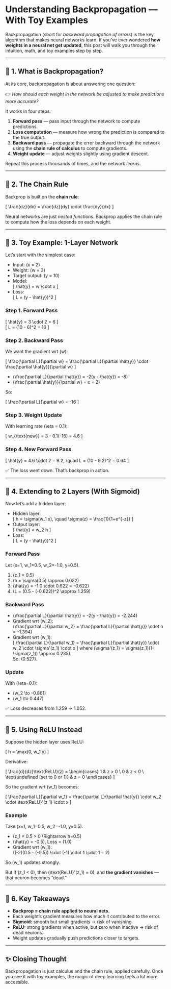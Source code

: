 # Understanding Backpropagation — With Toy Examples

Backpropagation (short for *backward propagation of errors*) is the key algorithm that makes neural networks learn. If you’ve ever wondered **how weights in a neural net get updated**, this post will walk you through the intuition, math, and toy examples step by step.

---

## 🔹 1. What is Backpropagation?

At its core, backpropagation is about answering one question:

👉 *How should each weight in the network be adjusted to make predictions more accurate?*

It works in four steps:

1. **Forward pass** — pass input through the network to compute predictions.
2. **Loss computation** — measure how wrong the prediction is compared to the true output.
3. **Backward pass** — propagate the error backward through the network using the **chain rule of calculus** to compute gradients.
4. **Weight update** — adjust weights slightly using gradient descent.

Repeat this process thousands of times, and the network *learns*.

---

## 🔹 2. The Chain Rule

Backprop is built on the **chain rule**:

\[
\frac{dz}{dx} = \frac{dz}{dy} \cdot \frac{dy}{dx}
\]

Neural networks are just *nested functions*. Backprop applies the chain rule to compute how the loss depends on each weight.

---

## 🔹 3. Toy Example: 1-Layer Network

Let’s start with the simplest case:

- Input: \(x = 2\)  
- Weight: \(w = 3\)  
- Target output: \(y = 10\)  
- Model:  
  \[
  \hat{y} = w \cdot x
  \]  
- Loss:  
  \[
  L = (y - \hat{y})^2
  \]

### Step 1. Forward Pass

\[
\hat{y} = 3 \cdot 2 = 6
\]  
\[
L = (10 - 6)^2 = 16
\]

### Step 2. Backward Pass

We want the gradient wrt \(w\):

\[
\frac{\partial L}{\partial w} = \frac{\partial L}{\partial \hat{y}} \cdot \frac{\partial \hat{y}}{\partial w}
\]

- \(\frac{\partial L}{\partial \hat{y}} = -2(y - \hat{y}) = -8\)  
- \(\frac{\partial \hat{y}}{\partial w} = x = 2\)  

So:

\[
\frac{\partial L}{\partial w} = -16
\]

### Step 3. Weight Update

With learning rate \(\eta = 0.1\):

\[
w_{\text{new}} = 3 - 0.1(-16) = 4.6
\]

### Step 4. New Forward Pass

\[
\hat{y} = 4.6 \cdot 2 = 9.2, \quad L = (10 - 9.2)^2 = 0.64
\]

✅ The loss went down. That’s backprop in action.

---

## 🔹 4. Extending to 2 Layers (With Sigmoid)

Now let’s add a hidden layer:

- Hidden layer:  
  \[
  h = \sigma(w_1 x), \quad \sigma(z) = \frac{1}{1+e^{-z}}
  \]
- Output layer:  
  \[
  \hat{y} = w_2 h
  \]
- Loss:  
  \[
  L = (y - \hat{y})^2
  \]

### Forward Pass

Let \(x=1, w_1=0.5, w_2=-1.0, y=0.5\).

1. \(z_1 = 0.5\)  
2. \(h = \sigma(0.5) \approx 0.622\)  
3. \(\hat{y} = -1.0 \cdot 0.622 = -0.622\)  
4. \(L = (0.5 - (-0.622))^2 \approx 1.259\)

### Backward Pass

- \(\frac{\partial L}{\partial \hat{y}} = -2(y - \hat{y}) = -2.244\)  
- Gradient wrt \(w_2\):  
  \(\frac{\partial L}{\partial w_2} = \frac{\partial L}{\partial \hat{y}} \cdot h = -1.394\)  
- Gradient wrt \(w_1\):  
  \[
  \frac{\partial L}{\partial w_1} = \frac{\partial L}{\partial \hat{y}} \cdot w_2 \cdot \sigma'(z_1) \cdot x
  \]
  where \(\sigma'(z_1) = \sigma(z_1)(1-\sigma(z_1)) \approx 0.235\).  
  So: \(0.527\).

### Update

With \(\eta=0.1\):

- \(w_2 \to -0.861\)  
- \(w_1 \to 0.447\)  

✅ Loss decreases from 1.259 → 1.052.

---

## 🔹 5. Using ReLU Instead

Suppose the hidden layer uses ReLU:

\[
h = \max(0, w_1 x)
\]

Derivative:

\[
\frac{d}{dz}\text{ReLU}(z) =
\begin{cases}
1 & z > 0 \\
0 & z < 0 \\
\text{undefined (set to 0 or 1)} & z = 0
\end{cases}
\]

So the gradient wrt \(w_1\) becomes:

\[
\frac{\partial L}{\partial w_1} = \frac{\partial L}{\partial \hat{y}} \cdot w_2 \cdot \text{ReLU}'(z_1) \cdot x
\]

### Example

Take \(x=1, w_1=0.5, w_2=-1.0, y=0.5\).

- \(z_1 = 0.5 > 0 \Rightarrow h=0.5\)  
- \(\hat{y} = -0.5\), Loss = \(1.0\)  
- Gradient wrt \(w_1\):  
  \((-2)(0.5 - (-0.5)) \cdot (-1) \cdot 1 \cdot 1 = 2\)  

So \(w_1\) updates strongly.

But if \(z_1 < 0\), then \(\text{ReLU}'(z_1) = 0\), and **the gradient vanishes** — that neuron becomes “dead.”

---

## 🔹 6. Key Takeaways

- **Backprop = chain rule applied to neural nets.**  
- Each weight’s gradient measures how much it contributed to the error.  
- **Sigmoid:** smooth but small gradients → risk of vanishing.  
- **ReLU:** strong gradients when active, but zero when inactive → risk of dead neurons.  
- Weight updates gradually push predictions closer to targets.

---

## ✨ Closing Thought

Backpropagation is just calculus and the chain rule, applied carefully. Once you see it with toy examples, the magic of deep learning feels a lot more accessible.

